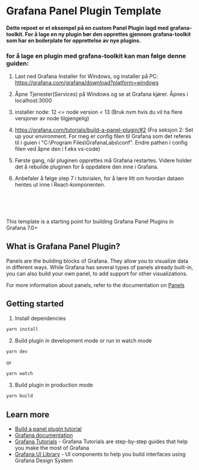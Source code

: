 # Grafana Panel Plugin Template

<!-- 
[![CircleCI](https://circleci.com/gh/grafana/simple-react-panel.svg?style=svg)](https://circleci.com/gh/grafana/simple-react-panel)
[![David Dependency Status](https://david-dm.org/grafana/simple-react-panel.svg)](https://david-dm.org/grafana/simple-react-panel)
[![David Dev Dependency Status](https://david-dm.org/grafana/simple-react-panel/dev-status.svg)](https://david-dm.org/grafana/simple-react-panel/?type=dev)
[![Known Vulnerabilities](https://snyk.io/test/github/grafana/simple-react-panel/badge.svg)](https://snyk.io/test/github/grafana/simple-react-panel)
[![Maintainability](https://api.codeclimate.com/v1/badges/1dee2585eb412f913cbb/maintainability)](https://codeclimate.com/github/grafana/simple-react-panel/maintainability)
[![Test Coverage](https://api.codeclimate.com/v1/badges/1dee2585eb412f913cbb/test_coverage)](https://codeclimate.com/github/grafana/simple-react-panel/test_coverage) -->

#### Dette repoet er et eksempel på en custom Panel Plugin lagd med grafana-toolkit. For å lage en ny plugin bør den opprettes gjennom grafana-toolkit som har en boilerplate for opprettelse av nye plugins.

### for å lage en plugin med grafana-toolkit kan man følge denne guiden:

1. Last ned Grafana Installer for Windows, og installer på PC: 
https://grafana.com/grafana/download?platform=windows

2. Åpne Tjenester(Services) på Windows og se at Grafana kjører. Åpnes i localhost:3000 

3. installer node: 12 <=  node version < 13 (Bruk nvm hvis du vil ha flere versjoner av node tilgjengelig)

4. https://grafana.com/tutorials/build-a-panel-plugin/#2 (Fra seksjon 2: Set up your environment. For meg er config filen til Grafana som det referes til i guien i "C:\Program Files\GrafanaLabs\conf". Endre pathen i config filen ved åpne den i f.eks vs-code)

5. Første gang, når pluginen opprettes må Grafana restartes. Videre holder det å rebuilde pluginen for å oppdatere den inne i Grafana.

6. Anbefaler å følge step 7 i tutorialen, for å lære litt om hvordan dataen hentes ut inne i React-komponenten.
<br /><br /><br /><br /><br />



This template is a starting point for building Grafana Panel Plugins in Grafana 7.0+

## What is Grafana Panel Plugin?
Panels are the building blocks of Grafana. They allow you to visualize data in different ways. While Grafana has several types of panels already built-in, you can also build your own panel, to add support for other visualizations.

For more information about panels, refer to the documentation on [Panels](https://grafana.com/docs/grafana/latest/features/panels/panels/)

## Getting started
1. Install dependencies
```BASH
yarn install
```
2. Build plugin in development mode or run in watch mode
```BASH
yarn dev
```
or
```BASH
yarn watch
```
3. Build plugin in production mode
```BASH
yarn build
```

## Learn more
- [Build a panel plugin tutorial](https://grafana.com/tutorials/build-a-panel-plugin)
- [Grafana documentation](https://grafana.com/docs/)
- [Grafana Tutorials](https://grafana.com/tutorials/) - Grafana Tutorials are step-by-step guides that help you make the most of Grafana
- [Grafana UI Library](https://developers.grafana.com/ui) - UI components to help you build interfaces using Grafana Design System
